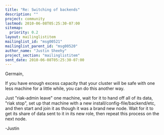 ```yaml
---
title: "Re: Switching of backends"
description: ""
project: community
lastmod: 2010-06-08T05:25:30-07:00
sitemap:
  priority: 0.2
layout: mailinglistitem
mailinglist_id: "msg00521"
mailinglist_parent_id: "msg00520"
author_name: "Justin Sheehy"
project_section: "mailinglistitem"
sent_date: 2010-06-08T05:25:30-07:00
---
```



Germain,

If you have enough excess capacity that your cluster will be safe with
one less machine for a little while, you can do this another way.

Just "riak-admin leave" one machine, wait for it to hand off all of
its data, "riak stop", set up that machine with a new
install/config-file/backend/etc, and then start and join it as though
it was a brand new node. Wait for it to get its share of data sent to
it in its new role, then repeat this process on the next node.

-Justin

